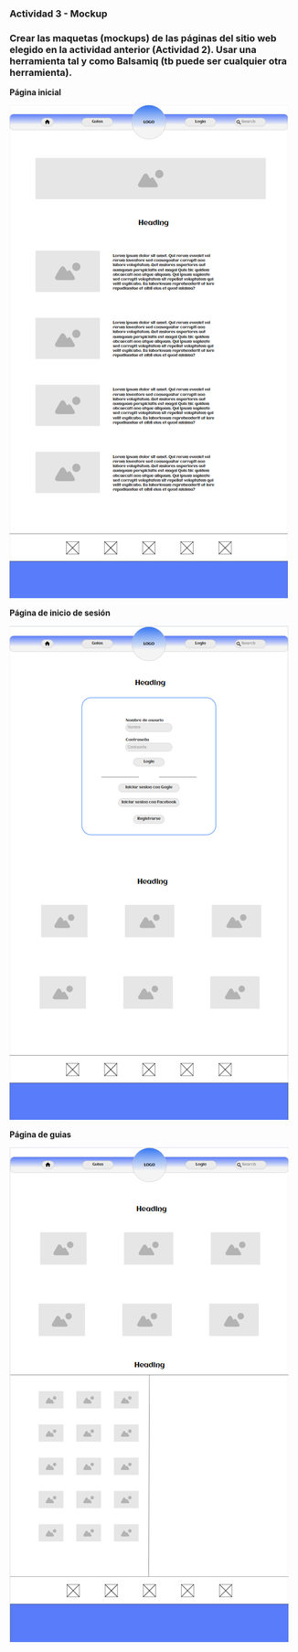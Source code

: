 ### Actividad 3 - Mockup
### Crear las maquetas (mockups) de las páginas del sitio web elegido en la actividad anterior (Actividad 2). Usar una herramienta tal y como Balsamiq (tb puede ser cualquier otra herramienta).

**Página inicial**

![home](imagenes/Home%20Mockup.png)

**Página de inicio de sesión**

![login](imagenes/Login%20Mockup.png)

**Página de guias**

![guias](imagenes/Guias%20Mockup.png)